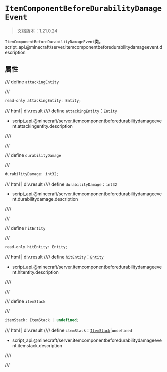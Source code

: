# `ItemComponentBeforeDurabilityDamageEvent`

> 文档版本：1.21.0.24

`ItemComponentBeforeDurabilityDamageEvent`类。script_api.@minecraft/server.itemcomponentbeforedurabilitydamageevent.description

## 属性

/// define
`attackingEntity`


///

```js
read-only attackingEntity: Entity;
```

/// html | div.result
//// define
`attackingEntity`：[`Entity`](./entity.md)

- script_api.@minecraft/server.itemcomponentbeforedurabilitydamageevent.attackingentity.description


////

///


/// define
`durabilityDamage`


///

```js
durabilityDamage: int32;
```

/// html | div.result
//// define
`durabilityDamage`：`int32`

- script_api.@minecraft/server.itemcomponentbeforedurabilitydamageevent.durabilitydamage.description


////

///


/// define
`hitEntity`


///

```js
read-only hitEntity: Entity;
```

/// html | div.result
//// define
`hitEntity`：[`Entity`](./entity.md)

- script_api.@minecraft/server.itemcomponentbeforedurabilitydamageevent.hitentity.description


////

///


/// define
`itemStack`


///

```js
itemStack: ItemStack | undefined;
```

/// html | div.result
//// define
`itemStack`：[`ItemStack`](./itemstack.md)|`undefined`

- script_api.@minecraft/server.itemcomponentbeforedurabilitydamageevent.itemstack.description


////

///

